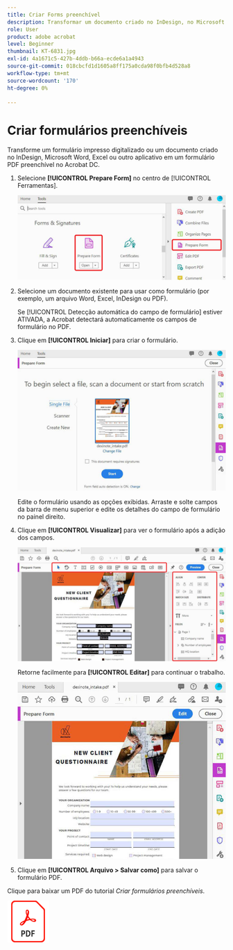 ```yaml
---
title: Criar Forms preenchível
description: Transformar um documento criado no InDesign, no Microsoft Word ou no Excel em um formulário PDF preenchível
role: User
product: adobe acrobat
level: Beginner
thumbnail: KT-6831.jpg
exl-id: 4a1671c5-427b-4ddb-b66a-ecde6a1a4943
source-git-commit: 018cbcfd1d1605a8ff175a0cda98f0bfb4d528a8
workflow-type: tm+mt
source-wordcount: '170'
ht-degree: 0%

---
```


# Criar formulários preenchíveis

Transforme um formulário impresso digitalizado ou um documento criado no InDesign, Microsoft Word, Excel ou outro aplicativo em um formulário PDF preenchível no Acrobat DC.

1. Selecione **[!UICONTROL Prepare Form]** no centro de [!UICONTROL Ferramentas].

   ![Etapa 1 do formulário](../assets/Form_1.png)

1. Selecione um documento existente para usar como formulário (por exemplo, um arquivo Word, Excel, InDesign ou PDF).

   Se [!UICONTROL Detecção automática do campo de formulário] estiver ATIVADA, a Acrobat detectará automaticamente os campos de formulário no PDF.

1. Clique em **[!UICONTROL Iniciar]** para criar o formulário.

   ![Etapa 2 do formulário](../assets/Form_2.png)

   Edite o formulário usando as opções exibidas. Arraste e solte campos da barra de menu superior e edite os detalhes do campo de formulário no painel direito.

1. Clique em **[!UICONTROL Visualizar]** para ver o formulário após a adição dos campos.

   ![Etapa 3 do formulário](../assets/Form_3.png)

   Retorne facilmente para **[!UICONTROL Editar]** para continuar o trabalho.

   ![Etapa 4 do formulário](../assets/Form_4.png)

1. Clique em **[!UICONTROL Arquivo > Salvar como]** para salvar o formulário PDF.

Clique para baixar um PDF do tutorial *Criar formulários preenchíveis*.

[![Baixar tutorial Criar formulários preenchíveis](../assets/acrobat_PDF_96.png)](../assets/AcrobatDCForms.pdf)
